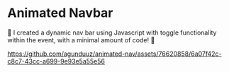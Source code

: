 # Animated Navbar
🚀 I created a dynamic nav bar using Javascript with toggle functionality within the event, with a minimal amount of code! 🤯

https://github.com/agunduuz/animated-nav/assets/76620858/6a07f42c-c8c7-43cc-a699-9e93e5a55e56

